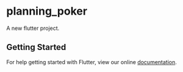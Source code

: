 # planning_poker

A new flutter project.

## Getting Started

For help getting started with Flutter, view our online
[documentation](http://flutter.io/).
